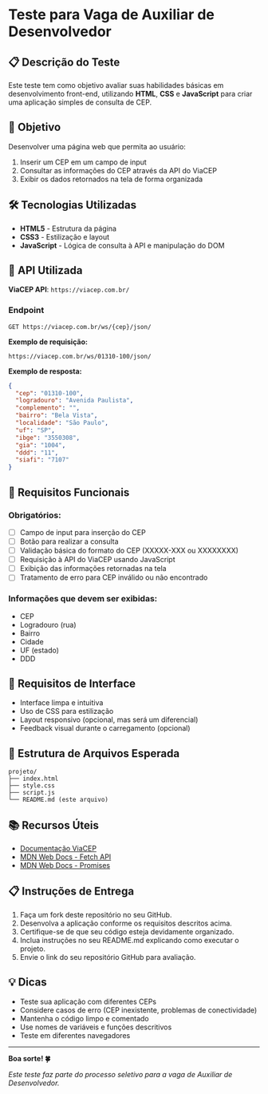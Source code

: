 # Teste para Vaga de Auxiliar de Desenvolvedor

## 📋 Descrição do Teste

Este teste tem como objetivo avaliar suas habilidades básicas em desenvolvimento front-end, utilizando **HTML**, **CSS** e **JavaScript** para criar uma aplicação simples de consulta de CEP.

## 🎯 Objetivo

Desenvolver uma página web que permita ao usuário:
1. Inserir um CEP em um campo de input
2. Consultar as informações do CEP através da API do ViaCEP
3. Exibir os dados retornados na tela de forma organizada

## 🛠️ Tecnologias Utilizadas

- **HTML5** - Estrutura da página
- **CSS3** - Estilização e layout
- **JavaScript** - Lógica de consulta à API e manipulação do DOM

## 📡 API Utilizada

**ViaCEP API**: `https://viacep.com.br/`

### Endpoint
```
GET https://viacep.com.br/ws/{cep}/json/
```

**Exemplo de requisição:**
```
https://viacep.com.br/ws/01310-100/json/
```

**Exemplo de resposta:**
```json
{
  "cep": "01310-100",
  "logradouro": "Avenida Paulista",
  "complemento": "",
  "bairro": "Bela Vista",
  "localidade": "São Paulo",
  "uf": "SP",
  "ibge": "3550308",
  "gia": "1004",
  "ddd": "11",
  "siafi": "7107"
}
```

## 📝 Requisitos Funcionais

### Obrigatórios:
- [ ] Campo de input para inserção do CEP
- [ ] Botão para realizar a consulta
- [ ] Validação básica do formato do CEP (XXXXX-XXX ou XXXXXXXX)
- [ ] Requisição à API do ViaCEP usando JavaScript
- [ ] Exibição das informações retornadas na tela
- [ ] Tratamento de erro para CEP inválido ou não encontrado

### Informações que devem ser exibidas:
- CEP
- Logradouro (rua)
- Bairro
- Cidade
- UF (estado)
- DDD

## 🎨 Requisitos de Interface

- Interface limpa e intuitiva
- Uso de CSS para estilização
- Layout responsivo (opcional, mas será um diferencial)
- Feedback visual durante o carregamento (opcional)

## 📁 Estrutura de Arquivos Esperada

```
projeto/
├── index.html
├── style.css
├── script.js
└── README.md (este arquivo)
```

## 📚 Recursos Úteis

- [Documentação ViaCEP](https://viacep.com.br/)
- [MDN Web Docs - Fetch API](https://developer.mozilla.org/pt-BR/docs/Web/API/Fetch_API)
- [MDN Web Docs - Promises](https://developer.mozilla.org/pt-BR/docs/Web/JavaScript/Reference/Global_Objects/Promise)


## 📋 Instruções de Entrega

1. Faça um fork deste repositório no seu GitHub.
2. Desenvolva a aplicação conforme os requisitos descritos acima.
3. Certifique-se de que seu código esteja devidamente organizado.
4. Inclua instruções no seu README.md explicando como executar o projeto.
5. Envie o link do seu repositório GitHub para avaliação.

## 💡 Dicas

- Teste sua aplicação com diferentes CEPs
- Considere casos de erro (CEP inexistente, problemas de conectividade)
- Mantenha o código limpo e comentado
- Use nomes de variáveis e funções descritivos
- Teste em diferentes navegadores

---

**Boa sorte! 🍀**

*Este teste faz parte do processo seletivo para a vaga de Auxiliar de Desenvolvedor.*
